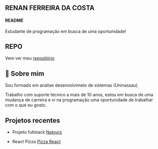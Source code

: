 
## RENAN FERREIRA DA COSTA
#### README

Estudante de programação em busca de uma oportunidade!


## REPO

Vem ver meu [repositório](https://github.com/meiotera)




## 🚀 Sobre mim

Sou formado em análise desenvolvimeto de sistemas (Uninassau).

Trabalho com suporte técnico a mais de 10 anos, estou em busca de uma mudança de carreira e vi na programação uma oportunidade de trabalhar com o que eu gosto.


## Projetos recentes

- Projeto fullstack [Natours](https://github.com/meiotera/natours-viagens)

- React Pizza [Pizza React](https://github.com/meiotera/pizza-react)

